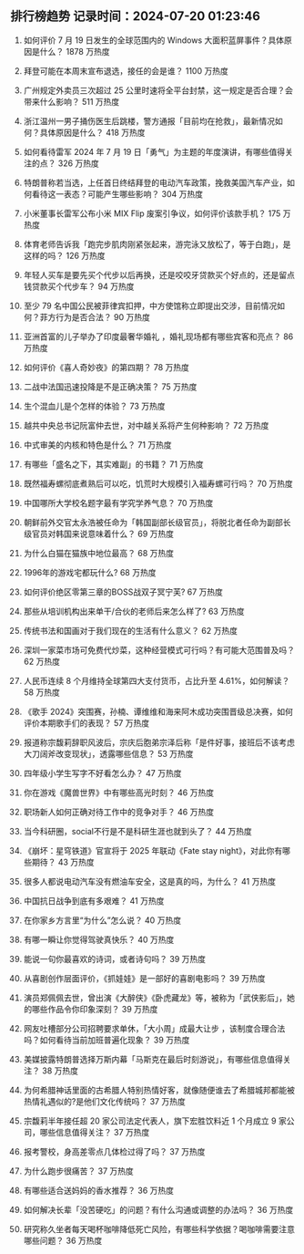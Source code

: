 
## 排行榜趋势 记录时间：2024-07-20 01:23:46
  
  1. 如何评价 7 月 19 日发生的全球范围内的 Windows 大面积蓝屏事件？具体原因是什么？ 1878 万热度
    
  2. 拜登可能在本周末宣布退选，接任的会是谁？ 1100 万热度
    
  3. 广州规定外卖员三次超过 25 公里时速将全平台封禁，这一规定是否合理？会带来什么影响？ 511 万热度
    
  4. 浙江温州一男子捅伤医生后跳楼，警方通报「目前均在抢救」，最新情况如何？具体原因是什么？ 418 万热度
    
  5. 如何看待雷军 2024 年 7 月 19 日「勇气」为主题的年度演讲，有哪些值得关注的点？ 326 万热度
    
  6. 特朗普称若当选，上任首日终结拜登的电动汽车政策，挽救美国汽车产业，如何看待这一表态？可能产生哪些影响？ 304 万热度
    
  7. 小米董事长雷军公布小米 MIX Flip 废案引争议，如何评价该款手机？ 175 万热度
    
  8. 体育老师告诉我「跑完步肌肉刚紧张起来，游完泳又放松了，等于白跑」，是这样的吗？ 126 万热度
    
  9. 年轻人买车是要先买个代步以后再换，还是咬咬牙贷款买个好点的，还是留点钱贷款买个代步车？ 94 万热度
    
  10. 至少 79 名中国公民被菲律宾扣押，中方使馆称立即提出交涉，目前情况如何？菲方行为是否合法？ 90 万热度
    
  11. 亚洲首富的儿子举办了印度最奢华婚礼 ，婚礼现场都有哪些宾客和亮点？ 86 万热度
    
  12. 如何评价《喜人奇妙夜》的第四期？ 78 万热度
    
  13. 二战中法国迅速投降是不是正确决策？ 75 万热度
    
  14. 生个混血儿是个怎样的体验？ 73 万热度
    
  15. 越共中央总书记阮富仲去世，对中越关系将产生何种影响？ 72 万热度
    
  16. 中式审美的内核和特色是什么？ 71 万热度
    
  17. 有哪些「盛名之下，其实难副」的书籍？ 71 万热度
    
  18. 既然福寿螺彻底煮熟后可以吃，饥荒时大规模引入福寿螺可行吗？ 70 万热度
    
  19. 中国哪所大学校名题字最有学究学养气息？ 70 万热度
    
  20. 朝鲜前外交官太永浩被任命为「韩国副部长级官员」，将脱北者任命为副部长级官员对韩国来说意味着什么？ 69 万热度
    
  21. 为什么白猫在猫族中地位最高？ 68 万热度
    
  22. 1996年的游戏宅都玩什么? 68 万热度
    
  23. 如何评价绝区零第三章的BOSS战双子冥宁芙? 67 万热度
    
  24. 那些从培训机构出来单干/合伙的老师后来怎么样了? 63 万热度
    
  25. 传统书法和国画对于我们现在的生活有什么意义？ 62 万热度
    
  26. 深圳一家菜市场可免费代炒菜，这种经营模式可行吗？有可能大范围普及吗？ 62 万热度
    
  27. 人民币连续 8 个月维持全球第四大支付货币，占比升至 4.61%，如何解读？ 58 万热度
    
  28. 《歌手 2024》突围赛，孙楠、谭维维和海来阿木成功突围晋级总决赛，如何评价本期歌手们的表现？ 57 万热度
    
  29. 报道称宗馥莉辞职风波后，宗庆后胞弟宗泽后称「是件好事，接班后不该考虑大刀阔斧改变现状」，透露哪些信息？ 53 万热度
    
  30. 四年级小学生写字不好看怎么办？ 47 万热度
    
  31. 你在游戏《魔兽世界》中有哪些高光时刻？ 46 万热度
    
  32. 职场新人如何正确对待工作中的竞争对手？ 46 万热度
    
  33. 当今科研圈，social不行是不是科研生涯也就到头了？ 44 万热度
    
  34. 《崩坏：星穹铁道》官宣将于 2025 年联动《Fate stay night》，对此你有哪些期待？ 43 万热度
    
  35. 很多人都说电动汽车没有燃油车安全，这是真的吗，为什么？ 41 万热度
    
  36. 中国抗日战争到底有多艰难？ 41 万热度
    
  37. 在你家乡方言里“为什么”怎么说？ 40 万热度
    
  38. 有哪一瞬让你觉得驾驶真快乐？ 40 万热度
    
  39. 能说一句你最喜欢的诗词，或者诗句吗？ 39 万热度
    
  40. 从喜剧创作层面评价，《抓娃娃》是一部好的喜剧电影吗？ 39 万热度
    
  41. 演员郑佩佩去世，曾出演《大醉侠》《卧虎藏龙》等，被称为「武侠影后」，她的哪些作品令你印象深刻？ 39 万热度
    
  42. 网友吐槽部分公司招聘要求单休，「大小周」成最大让步 ，该制度合理合法吗？如何看待当前加班普遍化现象？ 39 万热度
    
  43. 美媒披露特朗普选择万斯内幕「马斯克在最后时刻游说」，有哪些信息值得关注？ 38 万热度
    
  44. 为何希腊神话里面的古希腊人特别热情好客，就像随便谁去了希腊城邦都能被热情礼遇似的?是他们文化传统吗？ 37 万热度
    
  45. 宗馥莉半年接任超 20 家公司法定代表人，旗下宏胜饮料近 1 个月成立 9 家公司，哪些信息值得关注？ 37 万热度
    
  46. 报考警校，身高差零点几体检过得了吗？ 37 万热度
    
  47. 为什么跑步很痛苦？ 37 万热度
    
  48. 有哪些适合送妈妈的香水推荐？ 36 万热度
    
  49. 如何解决长辈「没苦硬吃」的问题？有什么沟通或调整的办法吗？ 36 万热度
    
  50. 研究称久坐者每天喝杯咖啡降低死亡风险，有哪些科学依据？喝咖啡需要注意哪些问题？ 36 万热度
    